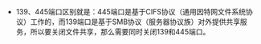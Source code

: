 - 139、445端口区别就是：445端口是基于CIFS协议（通用因特网文件系统协议）工作的，而139端口是基于SMB协议（服务器协议族）对外提供共享服务，所以要关闭文件共享，那么需要同时关闭139和445端口。